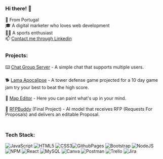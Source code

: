 ##
### Hi there! 👋
📍 From Portugal<br> 🎓 A digital marketer who loves web development<br> 🏋️‍♂️ A sports enthusiast<br> 📫 [Contact me through Linkedin](https://www.linkedin.com/in/joão-p-pereira)

##
### Projects:
⌨️ [Chat Group Server](https://github.com/jpopcp/Portfolio/tree/main/Chat_Group_Server) - A simple chat that supports multiple users.<br><br> 🐕 [Lama Apocalipse](https://github.com/jpopcp/Portfolio/tree/main/Game_Jam) - A tower defense game projected for a 10 day game jam try your best to beat the high score. <br><br> 
🎨 [Map Editor](https://github.com/jpopcp/Portfolio/tree/main/Map_Editor) - Here you can paint what's up in your mind.<br><br>
🤖 [RFPBuddy](https://github.com/jpopcp/Portfolio/tree/main/Projecto_Final_Nagarro)  (Final Project) - AI model that receives RFP (Requests For Proposals) and delivers an editable Proposal.<br><br>

##
### Tech Stack:
![JavaScript](https://img.shields.io/badge/javascript-%23323330.svg?style=for-the-badge&logo=javascript&logoColor=%23F7DF1E) ![HTML5](https://img.shields.io/badge/html5-%23E34F26.svg?style=for-the-badge&logo=html5&logoColor=white) ![CSS3](https://img.shields.io/badge/css3-%231572B6.svg?style=for-the-badge&logo=css3&logoColor=white)![GithubPages](https://img.shields.io/badge/github%20pages-121013?style=for-the-badge&logo=github&logoColor=white) ![Bootstrap](https://img.shields.io/badge/bootstrap-%238511FA.svg?style=for-the-badge&logo=bootstrap&logoColor=white) ![NodeJS](https://img.shields.io/badge/node.js-6DA55F?style=for-the-badge&logo=node.js&logoColor=white) ![NPM](https://img.shields.io/badge/NPM-%23CB3837.svg?style=for-the-badge&logo=npm&logoColor=white) ![React](https://img.shields.io/badge/react-%2320232a.svg?style=for-the-badge&logo=react&logoColor=%2361DAFB) ![MySQL](https://img.shields.io/badge/mysql-%2300000f.svg?style=for-the-badge&logo=mysql&logoColor=white) ![Canva](https://img.shields.io/badge/Canva-%2300C4CC.svg?style=for-the-badge&logo=Canva&logoColor=white) ![Postman](https://img.shields.io/badge/Postman-FF6C37?style=for-the-badge&logo=postman&logoColor=white) ![Trello](https://img.shields.io/badge/Trello-%23026AA7.svg?style=for-the-badge&logo=Trello&logoColor=white) ![Jira](https://img.shields.io/badge/jira-%230A0FFF.svg?style=for-the-badge&logo=jira&logoColor=white)

##

